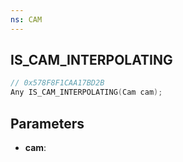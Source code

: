 ```yaml
---
ns: CAM
---
```

## IS_CAM_INTERPOLATING

```c
// 0x578F8F1CAA17BD2B
Any IS_CAM_INTERPOLATING(Cam cam);
```

## Parameters
* **cam**:
